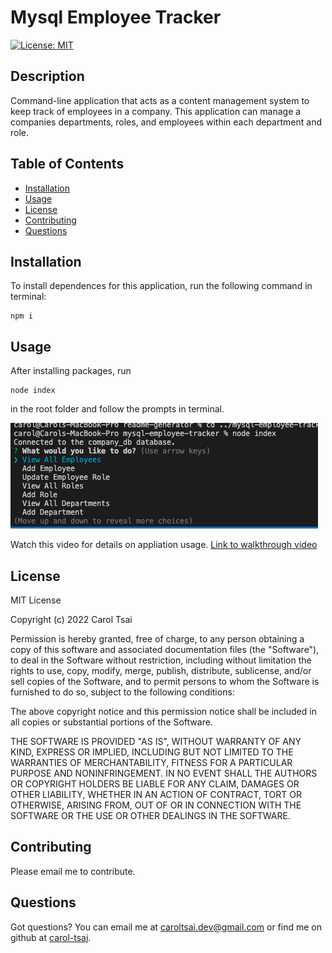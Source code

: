 # Mysql Employee Tracker

  [![License: MIT](https://img.shields.io/badge/License-MIT-yellow.svg)](https://opensource.org/licenses/MIT)

  ## Description
  Command-line application that acts as a content management system to keep track of employees in a company. This application can manage a companies departments, roles, and employees within each department and role.

  ## Table of Contents
  - [Installation](#installation)
  - [Usage](#usage)
  - [License](#license)
  - [Contributing](#contributing)
  - [Questions](#questions)

  ## Installation
  To install dependences for this application, run the following command in terminal:

    npm i

  ## Usage
  After installing packages, run 
```  
node index 
```
   in the root folder and follow the prompts in terminal.

   ![Screenshot of main menu](./images/menu.png)

   Watch this video for details on appliation usage.
   [Link to walkthrough video](https://drive.google.com/file/d/1PL87OhY6O5os7AR7MA83hySqzNFqQPqC/view?usp=sharing)

  ## License
  MIT License

Copyright (c) 2022 Carol Tsai

Permission is hereby granted, free of charge, to any person obtaining a copy
of this software and associated documentation files (the "Software"), to deal
in the Software without restriction, including without limitation the rights
to use, copy, modify, merge, publish, distribute, sublicense, and/or sell
copies of the Software, and to permit persons to whom the Software is
furnished to do so, subject to the following conditions:

The above copyright notice and this permission notice shall be included in all
copies or substantial portions of the Software.

THE SOFTWARE IS PROVIDED "AS IS", WITHOUT WARRANTY OF ANY KIND, EXPRESS OR
IMPLIED, INCLUDING BUT NOT LIMITED TO THE WARRANTIES OF MERCHANTABILITY,
FITNESS FOR A PARTICULAR PURPOSE AND NONINFRINGEMENT. IN NO EVENT SHALL THE
AUTHORS OR COPYRIGHT HOLDERS BE LIABLE FOR ANY CLAIM, DAMAGES OR OTHER
LIABILITY, WHETHER IN AN ACTION OF CONTRACT, TORT OR OTHERWISE, ARISING FROM,
OUT OF OR IN CONNECTION WITH THE SOFTWARE OR THE USE OR OTHER DEALINGS IN THE
SOFTWARE.

  ## Contributing
  Please email me to contribute.

  ## Questions
  Got questions? You can email me at caroltsai.dev@gmail.com or find me on github at [carol-tsai](https://github.com/carol-tsai).
